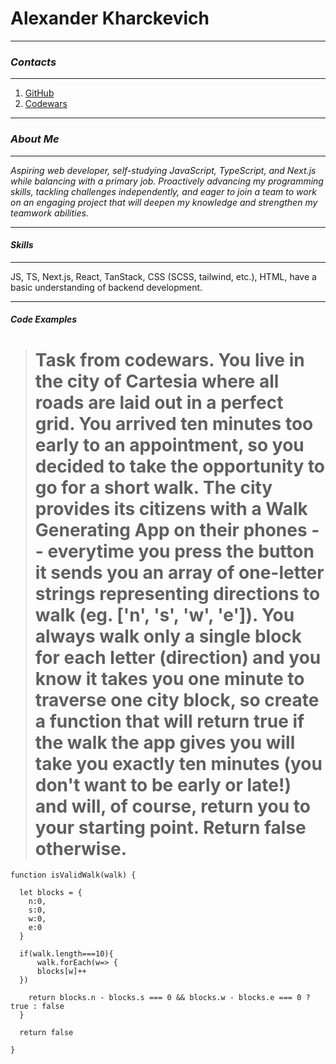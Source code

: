# **Alexander Kharckevich**

---

### _Contacts_

---

1. [GitHub](https://lowridermaan.github.io)
2. [Codewars](https://www.codewars.com/users/lowridermaan)

---

### _About Me_

---

_Aspiring web developer, self-studying JavaScript, TypeScript, and Next.js while balancing with a primary job. Proactively advancing my programming skills, tackling challenges independently, and eager to join a team to work on an engaging project that will deepen my knowledge and strengthen my teamwork abilities._

---

#### _Skills_

---

JS, TS, Next.js, React, TanStack, CSS (SCSS, tailwind, etc.), HTML, have a basic understanding of backend development.

---

##### Code Examples

> # Task from codewars. You live in the city of Cartesia where all roads are laid out in a perfect grid. You arrived ten minutes too early to an appointment, so you decided to take the opportunity to go for a short walk. The city provides its citizens with a Walk Generating App on their phones -- everytime you press the button it sends you an array of one-letter strings representing directions to walk (eg. ['n', 's', 'w', 'e']). You always walk only a single block for each letter (direction) and you know it takes you one minute to traverse one city block, so create a function that will return true if the walk the app gives you will take you exactly ten minutes (you don't want to be early or late!) and will, of course, return you to your starting point. Return false otherwise.

```
function isValidWalk(walk) {

  let blocks = {
    n:0,
    s:0,
    w:0,
    e:0
  }

  if(walk.length===10){
      walk.forEach(w=> {
      blocks[w]++
  })

    return blocks.n - blocks.s === 0 && blocks.w - blocks.e === 0 ? true : false
  }

  return false

}

```
